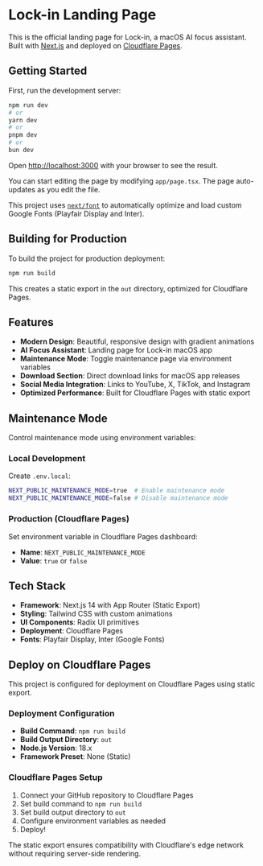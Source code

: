 # Lock-in Landing Page

This is the official landing page for Lock-in, a macOS AI focus assistant. Built with [Next.js](https://nextjs.org/) and deployed on [Cloudflare Pages](https://pages.cloudflare.com/).

## Getting Started

First, run the development server:

```bash
npm run dev
# or
yarn dev
# or
pnpm dev
# or
bun dev
```

Open [http://localhost:3000](http://localhost:3000) with your browser to see the result.

You can start editing the page by modifying `app/page.tsx`. The page auto-updates as you edit the file.

This project uses [`next/font`](https://nextjs.org/docs/basic-features/font-optimization) to automatically optimize and load custom Google Fonts (Playfair Display and Inter).

## Building for Production

To build the project for production deployment:

```bash
npm run build
```

This creates a static export in the `out` directory, optimized for Cloudflare Pages.

## Features

- **Modern Design**: Beautiful, responsive design with gradient animations
- **AI Focus Assistant**: Landing page for Lock-in macOS app
- **Maintenance Mode**: Toggle maintenance page via environment variables
- **Download Section**: Direct download links for macOS app releases
- **Social Media Integration**: Links to YouTube, X, TikTok, and Instagram
- **Optimized Performance**: Built for Cloudflare Pages with static export

## Maintenance Mode

Control maintenance mode using environment variables:

### Local Development
Create `.env.local`:
```bash
NEXT_PUBLIC_MAINTENANCE_MODE=true  # Enable maintenance mode
NEXT_PUBLIC_MAINTENANCE_MODE=false # Disable maintenance mode
```

### Production (Cloudflare Pages)
Set environment variable in Cloudflare Pages dashboard:
- **Name**: `NEXT_PUBLIC_MAINTENANCE_MODE`
- **Value**: `true` or `false`

## Tech Stack

- **Framework**: Next.js 14 with App Router (Static Export)
- **Styling**: Tailwind CSS with custom animations
- **UI Components**: Radix UI primitives
- **Deployment**: Cloudflare Pages
- **Fonts**: Playfair Display, Inter (Google Fonts)

## Deploy on Cloudflare Pages

This project is configured for deployment on Cloudflare Pages using static export.

### Deployment Configuration

- **Build Command**: `npm run build`
- **Build Output Directory**: `out`
- **Node.js Version**: 18.x
- **Framework Preset**: None (Static)

### Cloudflare Pages Setup

1. Connect your GitHub repository to Cloudflare Pages
2. Set build command to `npm run build`
3. Set build output directory to `out`
4. Configure environment variables as needed
5. Deploy!

The static export ensures compatibility with Cloudflare's edge network without requiring server-side rendering.
